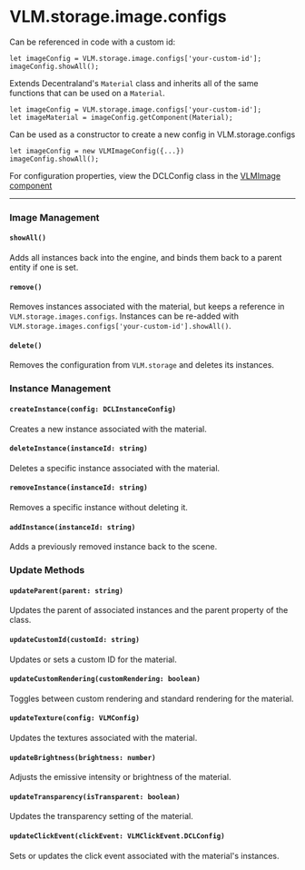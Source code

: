 # VLM.storage.image.configs
  Can be referenced in code with a custom id:
  ```
  let imageConfig = VLM.storage.image.configs['your-custom-id'];
  imageConfig.showAll();
  ```
  Extends Decentraland's `Material` class and inherits all of the same functions that can be used on a `Material`.
  ```
  let imageConfig = VLM.storage.image.configs['your-custom-id'];
  let imageMaterial = imageConfig.getComponent(Material);
  ```
  Can be used as a constructor to create a new config in VLM.storage.configs
  ```
  let imageConfig = new VLMImageConfig({...})
  imageConfig.showAll();
  ```
  For configuration properties, view the DCLConfig class in the [VLMImage component](https://github.com/virtuallandmanager/vlm-dcl/blob/main/src/components/VLMImage.component.ts)

---

### Image Management

#### `showAll()`
Adds all instances back into the engine, and binds them back to a parent entity if one is set.

#### `remove()`
Removes instances associated with the material, but keeps a reference in `VLM.storage.images.configs`. Instances can be re-added with `VLM.storage.images.configs['your-custom-id'].showAll()`.

#### `delete()`
Removes the configuration from `VLM.storage` and deletes its instances.

### Instance Management
#### `createInstance(config: DCLInstanceConfig)`
Creates a new instance associated with the material.

#### `deleteInstance(instanceId: string)`
Deletes a specific instance associated with the material.

#### `removeInstance(instanceId: string)`
Removes a specific instance without deleting it.

#### `addInstance(instanceId: string)`
Adds a previously removed instance back to the scene.

### Update Methods
#### `updateParent(parent: string)`
Updates the parent of associated instances and the parent property of the class.

#### `updateCustomId(customId: string)`
Updates or sets a custom ID for the material.

#### `updateCustomRendering(customRendering: boolean)`
Toggles between custom rendering and standard rendering for the material.

#### `updateTexture(config: VLMConfig)`
Updates the textures associated with the material.

#### `updateBrightness(brightness: number)`
Adjusts the emissive intensity or brightness of the material.

#### `updateTransparency(isTransparent: boolean)`
Updates the transparency setting of the material.

#### `updateClickEvent(clickEvent: VLMClickEvent.DCLConfig)`
Sets or updates the click event associated with the material's instances.

